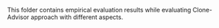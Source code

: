 This folder contains empirical evaluation results while evaluating Clone-Advisor approach with different aspects.
